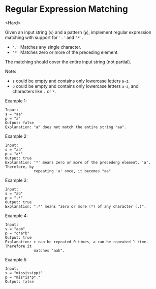 # Regular Expression Matching

\<Hard>

Given an input string (`s`) and a pattern (`p`), implement regular expression
matching with support for `'.'` and `'*'`.

- `'.'` Matches any single character.
- `'*'` Matches zero or more of the preceding element.

The matching should cover the entire input string (not partial).

Note:

- `s` could be empty and contains only lowercase letters `a-z`.
- `p` could be empty and contains only lowercase letters `a-z`, and characters
  like `.` or `*`.

Example 1:

```
Input:
s = "aa"
p = "a"
Output: false
Explanation: "a" does not match the entire string "aa".
```

Example 2:

```
Input:
s = "aa"
p = "a*"
Output: true
Explanation: '*' means zero or more of the precedeng element, 'a'. Therefore, by
             repeating 'a' once, it becomes "aa".
```

Example 3:

```
Input:
s = "ab"
p = ".*"
Output: true
Explanation: ".*" means "zero or more (*) of any character (.)".
```

Example 4:

```
Input:
s = "aab"
p = "c*a*b"
Output: true
Explanation: c can be repeated 0 times, a can be repeated 1 time. Therefore it
             matches "aab".
```

Example 5:

```
Input:
s = "mississippi"
p = "mis*is*p*."
Output: false
```
